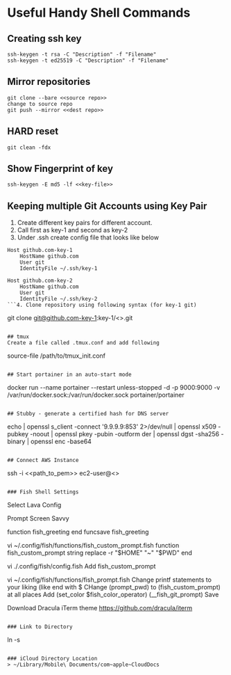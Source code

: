 # Useful Handy Shell Commands
## Creating ssh key

```
ssh-keygen -t rsa -C "Description" -f "Filename"
ssh-keygen -t ed25519 -C "Description" -f "Filename"
```

## Mirror repositories
```
git clone --bare <<source repo>>
change to source repo
git push --mirror <<dest repo>>
```

## HARD reset
```
git clean -fdx
```

## Show Fingerprint of key
```
ssh-keygen -E md5 -lf <<key-file>>
```

## Keeping multiple Git Accounts using Key Pair
1. Create different key pairs for different account.
2. Call first as key-1 and second as key-2
3. Under .ssh create config file that looks like below
```
Host github.com-key-1
    HostName github.com
    User git
    IdentityFile ~/.ssh/key-1

Host github.com-key-2
    HostName github.com
    User git
    IdentityFile ~/.ssh/key-2
```4. Clone repository using following syntax (for key-1 git)
```
git clone git@github.com-key-1:key-1/<<repo-name>>.git
```

## tmux
Create a file called .tmux.conf and add following
```
source-file /path/to/tmux_init.conf
```

## Start portainer in an auto-start mode
```
docker run --name portainer --restart unless-stopped -d -p 9000:9000 -v /var/run/docker.sock:/var/run/docker.sock portainer/portainer
```

## Stubby - generate a certified hash for DNS server
```
echo | openssl s_client -connect '9.9.9.9:853' 2>/dev/null | openssl x509 -pubkey -noout | openssl pkey -pubin -outform der | openssl dgst -sha256 -binary | openssl enc -base64
```

## Connect AWS Instance
```
ssh -i <<path_to_pem>> ec2-user@<<host>>
```

### Fish Shell Settings
```
Select Lava Config

Prompt Screen Savvy

function fish_greeting
end
funcsave fish_greeting

vi ~/.config/fish/functions/fish_custom_prompt.fish
function fish_custom_prompt
    string replace -r "$HOME" "~" "$PWD"
end

vi ./.config/fish/config.fish
Add fish_custom_prompt

vi ~/.config/fish/functions/fish_prompt.fish
Change printf statements to your liking (like end with <space>$<space>
CHange (prompt_pwd) to (fish_custom_prompt) at all places
Add (set_color $fish_color_operator) (__fish_git_prompt)
Save

Download Dracula iTerm theme
https://github.com/dracula/iterm
```

### Link to Directory

```
ln -s <real storage location> <link dir>
```

### iCloud Directory Location
> ~/Library/Mobile\ Documents/com~apple~CloudDocs  
